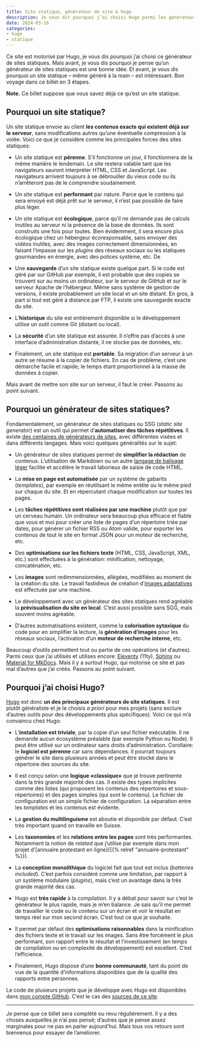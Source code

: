 ```yaml
---
title: Site statique, générateur de site & Hugo
description: Je vous dit pourquoi j’ai choisi Hugo parmi les générateurs de sites statiques. Mais aussi pourquoi les sites statiques sont pertinents aujourd’hui encore.
date: 2024-03-16
categories:
- hugo
- statique
---
```


Ce site est motorisé par Hugo, je vous dis pourquoi j’ai choisi ce générateur de sites statiques. Mais avant, je vous dis pourquoi je pense qu’un générateur de sites statiques est une bonne idée. Et avant, je vous dis pourquoi un site statique – même généré à la main – est intéressant. Bon voyage dans ce billet en 3 étapes.

**Note.** Ce billet suppose que vous savez déjà ce qu’est un site statique.

## Pourquoi un site statique?

Un site statique envoie au client **les contenus exacts qui existent déjà sur le serveur**, sans modifications autres qu’une éventuelle compression à la volée. Voici ce que je considère comme les principales forces des sites statiques:

- Un site statique est **pérenne**. S’il fonctionne un jour, il fonctionnera de la même manière le lendemain. Le site restera valable tant que les navigateurs sauront interpréter HTML, CSS et JavaScript. Les navigateurs arrivent toujours à se débrouiller du vieux code ou ils n’arrêteront pas de le comprendre soudainement.

- Un site statique est **performant** par nature. Parce que le contenu qui sera envoyé est déjà prêt sur le serveur, il n’est pas possible de faire plus léger.

- Un site statique est **écologique**, parce qu’il ne demande pas de calculs inutiles au serveur ni la présence de la base de données. Ils sont construits une fois pour toutes. Bien évidemment, il sera encore plus écologique chez un hébergeur écoresponsable, sans envoyer des vidéos inutiles, avec des images correctement dimensionnées, en faisant l’impasse sur les *plugins* des réseaux sociaux ou les statiques gourmandes en énergie, avec des polices système, etc. De

- Une **sauvegarde** d’un site statique existe quelque part. Si le code est géré par sur GitHub par exemple, il est probable que des copies se trouvent sur au moins un ordinateur, sur le serveur de GitHub et sur le serveur Apache de l’hébergeur. Même sans système de gestion de versions, il existe probablement un site local et un site distant. En gros, à part si tout est géré à distance par FTP, il existe une sauvegarde exacte du site.

- L’**historique** du site est entièrement disponible si le développement utilise un outil comme Git (distant ou local).

- La **sécurité** d’un site statique est assurée. Il n’offre pas d’accès à une interface d’administration distante, il ne stocke pas de données, etc.

- Finalement, un site statique est **portable**. Sa migration d’un serveur à un autre se résume à la copier de fichiers. En cas de problème, c’est une démarche facile et rapide; le temps étant proportionnel à la masse de données à copier.

Mais avant de mettre son site sur un serveur, il faut le créer. Passons au point suivant.

## Pourquoi un générateur de sites statiques?

Fondamentalement, un générateur de sites statiques ou SSG (*static site generator*) est un outil qui permet d’**automatiser des tâches répétitives**. Il existe [des centaines de générateurs de sites](https://jamstack.org/generators/), avec différentes visées et dans différents langages. Mais voici quelques généralités sur le sujet:

- Un générateur de sites statiques permet de **simplifier la rédaction** de contenus. L’utilisation de Markdown ou un autre [langage de balisage léger](https://fr.wikipedia.org/wiki/Langage_de_balisage_l%C3%A9ger) facilite et accélère le travail laborieux de saisie de code HTML.

- La **mise en page est automatisée** par un système de gabarits (*templates*), par exemple en réutilisant le même entête ou le même pied sur chaque du site. Et en répercutant chaque modification sur toutes les pages.

- Les **tâches répétitives sont réalisées par une machine** plutôt que par un cerveau humain. Un ordinateur sera beaucoup plus efficace et fiable que vous et moi pour créer une liste de pages d’un répertoire triée par dates, pour générer un fichier RSS ou Atom valide, pour exporter les contenus de tout le site en format JSON pour un moteur de recherche, etc.

- Des **optimisations sur les fichiers texte** (HTML, CSS, JavaScript, XML, etc.) sont effectuées à la génération: minification, nettoyage, concaténation, etc.

- Les **images** sont redimmensionnées, allégées, modifiées au moment de la création du site. Le travail fastidieux de création d’[images adaptatives](https://developer.mozilla.org/fr/docs/Learn/HTML/Multimedia_and_embedding/Responsive_images) est effectuée par une machine.

- Le développement avec un générateur des sites statiques rend agréable la **prévisualisation du site en local**. C’est aussi possible sans SGG, mais souvent moins agréable.

- D’autres automatisations existent, comme la **colorisation sytaxique** du code pour en simplifier la lecture, la **génération d’images** pour les réseaux sociaux, l’activation d’un **moteur de recherche interne**, etc.

Beaucoup d’outils permettent tout ou partie de ces opérations (et d’autres). Parmi ceux que j’ai utilisés et utilises encore: [Eleventy](https://www.11ty.dev/) (11ty), [Sphinx](https://www.sphinx-doc.org/en/master/) ou [Material for MkDocs](https://squidfunk.github.io/mkdocs-material/). Mais il y a surtout Hugo, qui motorise ce site et pas mal d’autres que j’ai créés. Passons au point suivant.

## Pourquoi j’ai choisi Hugo?

[Hugo](https://gohugo.io/) est donc **un des principaux générateurs de site statiques**. Il est plutôt généraliste et je le choisis *a priori* pour mes projets (sans exclure d’autres outils pour des développements plus spécifiques). Voici ce qui m’a convaincu chez Hugo:

- L’**installation est triviale**, par la copie d’un seul fichier exécutable. Il ne demande aucun écosystème préalable (par exemple Python ou Node). Il peut être utilisé sur un ordinateur sans droits d’administration. Corollaire: le **logiciel est pérenne** car sans dépendances. Il pourrait toujours générer le site dans plusieurs années et peut être stocké dans le répertoire des sources du site.

- Il est conçu selon une **logique «classique»** que je trouve pertinente dans la très grande majorité des cas. Il existe des types implicites comme des listes (qui proposent les contenus des répertoires et sous-répertoires) et des pages simples (qui sont le contenu). Le fichier de configuration est un simple fichier de configuration. La séparation entre les *templates* et les contenus est évidente.

- La **gestion du multilinguisme** est aboutie et disponible par défaut. C’est très important quand on travaille en Suisse.

- Les **taxonomies** et les **relations entre les pages** sont très performantes. Notamment la notion de *related* que j’utilise par exemple dans mon projet d’[annuaire protestant en ligne]({{% relref "annuaire-protestant" %}}).

- La **conception monolithique** du logiciel fait que tout est inclus (*batteries included*). C’est parfois considéré comme une limitation, par rapport à un système modulaire (*plugins*), mais c’est un avantage dans la très grande majorité des cas.

- Hugo est **très rapide** à la compilation. Il y a débat pour savoir sur c’est le générateur le plus rapide, mais je m’en balance. Je sais qu’il me permet de travailler le code ou le contenu sur un écran et voir le résultat en temps réel sur mon second écran. C’est tout ce que je souhaite.

- Il permet par défaut des **optimisations raisonnables** dans la minification des fichiers texte et le travail sur les images. Sans être forcément le plus performant, son rapport entre le résultat et l’investissement (en temps de compilation ou en complexité de développement) est excellent. C’est l’efficience.

- Finalement, Hugo dispose d’une **bonne communauté**, tant du point de vue de la quantité d’informations disponibles que de la qualité des rapports entre personnes.

Le code de plusieurs projets que je développe avec Hugo est disponibles dans [mon compte GitHub](https://github.com/nfriedli/). C’est le cas des [sources de ce site](https://github.com/nfriedli/).

----

Je pense que ce billet sera complété ou revu régulièrement. Il y a des choses auxquelles je n’ai pas pensé; d’autres que je pense assez marginales pour ne pas en parler aujourd’hui. Mais tous vos retours sont bienvenus pour essayer de l’améliorer.
